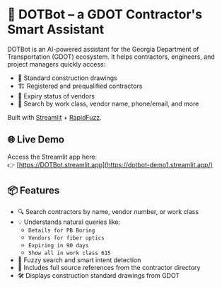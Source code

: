 # 🤖 DOTBot – a GDOT Contractor's Smart Assistant

DOTBot is an AI-powered assistant for the Georgia Department of Transportation (GDOT) ecosystem. It helps contractors, engineers, and project managers quickly access:

- 📂 Standard construction drawings
- 🏗️ Registered and prequalified contractors
- 📅 Expiry status of vendors
- 🔎 Search by work class, vendor name, phone/email, and more

Built with [Streamlit](https://streamlit.io) + [RapidFuzz](https://github.com/maxbachmann/RapidFuzz).

## 🌐 Live Demo

Access the Streamlit app here:  
👉 [https://DOTBot.streamlit.app](https://dotbot-demo1.streamlit.app/)

## 📦 Features

- 🔍 Search contractors by name, vendor number, or work class
- 💡 Understands natural queries like:
  - `Details for PB Boring`
  - `Vendors for fiber optics`
  - `Expiring in 90 days`
  - `Show all in work class 615`
- 🧠 Fuzzy search and smart intent detection
- 📄 Includes full source references from the contractor directory
- 🛠 Displays construction standard drawings from GDOT
